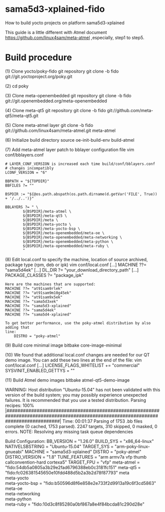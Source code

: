 # sama5d3-xplained-fido
How to build yocto projects on platform sama5d3-xplained

This guide is a little different with Atmel document  https://github.com/linux4sam/meta-atmel
,especially, step1 to step5.

Build procedure
======================

(1) Clone yocto/poky-fido git repository
    git clone -b fido git://git.yoctoproject.org/poky.git 

(2) cd poky

(3) Clone meta-openembedded git repository
    git clone -b fido git://git.openembedded.org/meta-openembedded

(4) Clone meta-qt5 git repository
    git clone -b fido git://github.com/meta-qt5/meta-qt5.git

(5) Clone meta-atmel layer
    git clone -b fido git://github.com/linux4sam/meta-atmel.git meta-atmel

(6) Initialize build directory
source oe-init-build-env build-atmel

(7) Add meta-atmel layer patch to bblayer configuration file
    vim conf/bblayers.conf

    # LAYER_CONF_VERSION is increased each time build/conf/bblayers.conf
    # changes incompatibly
    LCONF_VERSION = "6"

    BBPATH = "${TOPDIR}"
    BBFILES ?= ""

    BSPDIR := "${@os.path.abspath(os.path.dirname(d.getVar('FILE', True)) + '/../..')}"

    BBLAYERS ?= " \
            ${BSPDIR}/meta-atmel \
            ${BSPDIR}/meta-qt5 \
            ${BSPDIR}/meta \
            ${BSPDIR}/meta-yocto \
            ${BSPDIR}/meta-yocto-bsp \
            ${BSPDIR}/meta-openembedded/meta-oe \
            ${BSPDIR}/meta-openembedded/meta-networking \
            ${BSPDIR}/meta-openembedded/meta-python \
            ${BSPDIR}/meta-openembedded/meta-ruby \
            "
(8) Edit local.conf to specify the machine, location of source archived, package type (rpm, deb or ipk)
    vim conf/local.conf
    [...]
    MACHINE ??= "sama5d4ek"
    [...]
    DL_DIR ?= "your_download_directory_path"
    [...]
    PACKAGE_CLASSES ?= "package_ipk"

    Here are the machines that are supported:
    MACHINE ??= "at91sam9rlek"
    MACHINE ??= "at91sam9m10g45ek"
    MACHINE ??= "at91sam9x5ek"
    MACHINE ??= "sama5d3xek"
    MACHINE ??= "sama5d3-xplained"
    MACHINE ??= "sama5d4ek"
    MACHINE ??= "sama5d4-xplained"

    To get better performance, use the poky-atmel distribution by also adding that
    line:
        DISTRO = "poky-atmel"

(9) Build core minimal image
    bitbake core-image-minimal

(10) We found that additional local.conf changes are needed for our QT demo
     image. You can add these two lines at the end of the file:
     vim conf/local.conf
     [...]
     LICENSE_FLAGS_WHITELIST += "commercial"
     SYSVINIT_ENABLED_GETTYS = ""

(11) Build Atmel demo images
     bitbake atmel-qt5-demo-image

WARNING: Host distribution "Ubuntu-15.04" has not been validated with this version of the build system; you may possibly experience unexpected failures. It is recommended that you use a tested distribution.
Parsing recipes: 100% |####################################################################################################################################| Time: 00:01:37
Parsing of 1753 .bb files complete (0 cached, 1753 parsed). 2247 targets, 310 skipped, 0 masked, 0 errors.
NOTE: Resolving any missing task queue dependencies

Build Configuration:
BB_VERSION        = "1.26.0"
BUILD_SYS         = "x86_64-linux"
NATIVELSBSTRING   = "Ubuntu-15.04"
TARGET_SYS        = "arm-poky-linux-gnueabi"
MACHINE           = "sama5d3-xplained"
DISTRO            = "poky-atmel"
DISTRO_VERSION    = "1.8"
TUNE_FEATURES     = "arm armv7a vfp thumb callconvention-hard cortexa5"
TARGET_FPU        = "vfp"
meta-atmel        = "fido:54db5a0805a3b29e2fad6796388eb0c3181fc151"
meta-qt5          = "fido:fc026381545650e10fdd488d5b2a3b2d78f87793"
meta              
meta-yocto        
meta-yocto-bsp    = "fido:b50596d8f6e858e2e733f2d9913a19c6f3cd5863"
meta-oe           
meta-networking   
meta-python       
meta-ruby         = "fido:10d3c8f85280a0bf867a8e4f84bcda81c290d28e"


     
